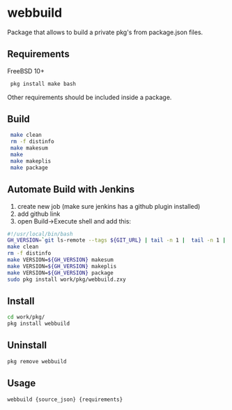# webbuild

Package that allows to build a private pkg's from package.json files.

## Requirements
 FreeBSD 10+
```bash 
 pkg install make bash
```

 Other requirements should be included inside a package.

## Build
```bash
 make clean
 rm -f distinfo
 make makesum
 make
 make makeplis
 make package
```


## Automate Build with Jenkins
1. create new job (make sure jenkins has a github plugin installed)
2. add github link
3. open Build->Execute shell and add this:
```bash
#!/usr/local/bin/bash
GH_VERSION=`git ls-remote --tags ${GIT_URL} | tail -n 1 |  tail -n 1 | sed 's/.*refs\/tags\///g'`
make clean
rm -f distinfo
make VERSION=${GH_VERSION} makesum
make VERSION=${GH_VERSION} makeplis
make VERSION=${GH_VERSION} package
sudo pkg install work/pkg/webbuild.zxy
```

## Install
```bash
cd work/pkg/
pkg install webbuild
```

## Uninstall
```bash
pkg remove webbuild
```


## Usage
```bash
webbuild {source_json} {requirements}
```